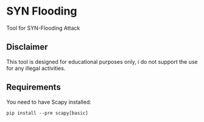 # SYN Flooding
Tool for SYN-Flooding Attack

## Disclaimer
This tool is designed for educational purposes only, i do not support the use for any illegal activities.
## Requirements
You need to have Scapy installed:
```
pip install --pre scapy[basic]
```

